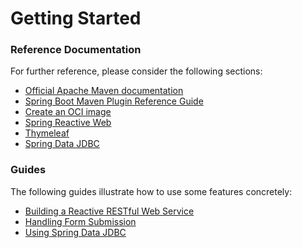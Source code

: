 # Getting Started

### Reference Documentation
For further reference, please consider the following sections:

* [Official Apache Maven documentation](https://maven.apache.org/guides/index.html)
* [Spring Boot Maven Plugin Reference Guide](https://docs.spring.io/spring-boot/docs/3.1.12/maven-plugin/reference/html/)
* [Create an OCI image](https://docs.spring.io/spring-boot/docs/3.1.12/maven-plugin/reference/html/#build-image)
* [Spring Reactive Web](https://docs.spring.io/spring-boot/docs/3.1.12/reference/htmlsingle/index.html#web.reactive)
* [Thymeleaf](https://docs.spring.io/spring-boot/docs/3.1.12/reference/htmlsingle/index.html#web.servlet.spring-mvc.template-engines)
* [Spring Data JDBC](https://docs.spring.io/spring-boot/docs/3.1.12/reference/htmlsingle/index.html#data.sql.jdbc)

### Guides
The following guides illustrate how to use some features concretely:

* [Building a Reactive RESTful Web Service](https://spring.io/guides/gs/reactive-rest-service/)
* [Handling Form Submission](https://spring.io/guides/gs/handling-form-submission/)
* [Using Spring Data JDBC](https://github.com/spring-projects/spring-data-examples/tree/master/jdbc/basics)

